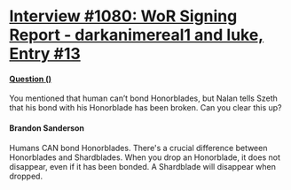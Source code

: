 # [Interview #1080: WoR Signing Report - darkanimereal1 and luke, Entry #13](https://www.theoryland.com/intvmain.php?i=1080#13)

#### [Question ()](http://www.17thshard.com/forum/topic/7267-words-of-brandon-compiled-x-2/)

You mentioned that human can’t bond Honorblades, but Nalan tells Szeth that his bond with his Honorblade has been broken. Can you clear this up?

#### Brandon Sanderson

Humans CAN bond Honorblades. There's a crucial difference between Honorblades and Shardblades. When you drop an Honorblade, it does not disappear, even if it has been bonded. A Shardblade will disappear when dropped.

